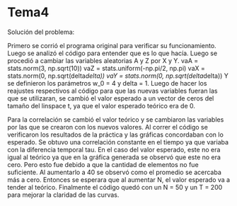 # Tema4

Solución del problema:

Primero se corrió el programa original para verificar su funcionamiento. Luego se analizó el código para entender que es lo que hacía. Luego se procedió a cambiar las variables aleatorias A y Z por X y Y. 
vaA = stats.norm(3, np.sqrt(10))
vaZ = stats.uniform(-np.pi/2, np.pi)
vaX = stats.norm(0, np.sqrt(delta*delta))
vaY = stats.norm(0, np.sqrt(delta*delta))
Y se definieron los parámetros w_0 = 4 y delta = 1. Luego de hacer los reajustes respectivos al código para que las nuevas variables fueran las que se utilizaran, se cambió el valor esperado a un vector de ceros del tamaño del linspace t, ya que el valor esperado teórico era de 0. 

Para la correlación se cambió el valor teórico y se cambiaron las variables por las que se crearon con los nuevos valores. 
Al correr el código se verificaron los resultados de la práctica y las gráficas concordaban con lo esperado. Se obtuvo una correlación constante en el tiempo ya que variaba con la diferencia temporal tau. En el caso del valor esperado, este no era igual al teórico ya que en la gráfica generada se observó que este no era cero. Pero esto fue debido a que la cantidad de elementos no fue suficiente. Al aumentarlo a 40 se observó como el promedio se acercaba más a cero. Entonces se esperara que al aumentar N, el valor esperado va a tender al teórico. Finalmente el código quedó con un N = 50 y un T = 200 para mejorar la claridad de las curvas.


